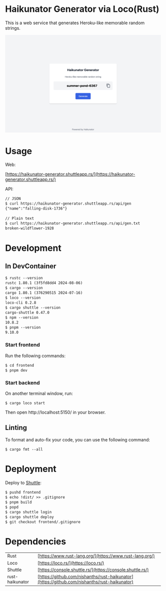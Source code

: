 # Haikunator Generator via Loco(Rust)

This is a web service that generates Heroku-like memorable random strings.

![Screenshot](docs/screenshot_top.png)

# Usage

Web:

[https://haikunator-generator.shuttleapp.rs/](https://haikunator-generator.shuttleapp.rs/)

API:

```console
// JSON
$ curl https://haikunator-generator.shuttleapp.rs/api/gen
{"name":"falling-disk-1736"}

// Plain text
$ curl https://haikunator-generator.shuttleapp.rs/api/gen.txt
broken-wildflower-1928
```

# Development

## In DevContainer

```console
$ rustc --version
rustc 1.80.1 (3f5fd8dd4 2024-08-06)
$ cargo --version
cargo 1.80.1 (376290515 2024-07-16)
$ loco --version
loco-cli 0.2.8
$ cargo shuttle --version
cargo-shuttle 0.47.0
$ npm --version
10.8.2
$ pnpm --version
9.10.0
```

### Start frontend

Run the following commands:

```console
$ cd frontend
$ pnpm dev
```

### Start backend

On another terminal window, run:

```console
$ cargo loco start
```

Then open http://localhost:5150/ in your browser.

## Linting

To format and auto-fix your code, you can use the following command:

```console
$ cargo fmt --all
```

# Deployment

Deploy to [Shuttle](https://console.shuttle.rs/):

```console
$ pushd frontend
$ echo !dist/ >> .gitignore
$ pnpm build
$ popd
$ cargo shuttle login
$ cargo shuttle deploy
$ git checkout frontend/.gitignore
```

# Dependencies

| | |
| -- | -- |
| Rust | [https://www.rust-lang.org/](https://www.rust-lang.org/) |
| Loco | [https://loco.rs/](https://loco.rs/) |
| Shuttle | [https://console.shuttle.rs/](https://console.shuttle.rs/) |
| rust-haikunator | [https://github.com/nishanths/rust-haikunator](https://github.com/nishanths/rust-haikunator) |

